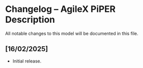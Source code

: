 # Changelog – AgileX PiPER Description

All notable changes to this model will be documented in this file.

## [16/02/2025]
- Initial release.

